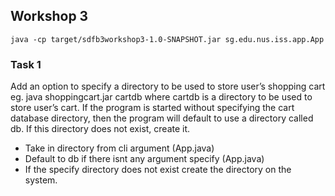 ## Workshop 3 

```
java -cp target/sdfb3workshop3-1.0-SNAPSHOT.jar sg.edu.nus.iss.app.App
```

### Task 1 
Add an option to specify a directory to be used to store user’s shopping cart 
eg. 
 java shoppingcart.jar cartdb 
where cartdb is a directory to be used to store user’s cart. If the program is 
started without specifying the cart database directory, then the program will 
default to use a directory called db. If this directory does not exist, create it. 

* Take in directory from cli argument (App.java)
* Default to db if there isnt any argument specify (App.java)
* If the specify directory does not exist create the directory on the system.
